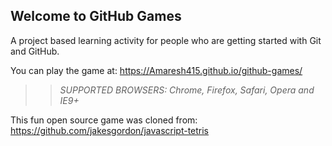## Welcome to GitHub Games

A project based learning activity for people who are getting started with Git and GitHub.

You can play the game at: https://Amaresh415.github.io/github-games/

>> _*SUPPORTED BROWSERS*: Chrome, Firefox, Safari, Opera and IE9+_

This fun open source game was cloned from: https://github.com/jakesgordon/javascript-tetris
